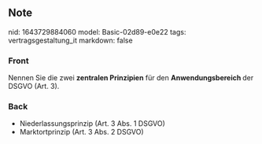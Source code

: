 ## Note
nid: 1643729884060
model: Basic-02d89-e0e22
tags: vertragsgestaltung_it
markdown: false

### Front
Nennen Sie die zwei <b>zentralen Prinzipien</b> für den <b>Anwendungsbereich </b>der DSGVO (Art. 3).

### Back
<ul><li>Niederlassungsprinzip (Art. 3 Abs. 1 DSGVO)</li><li>Marktortprinzip (Art. 3 Abs. 2 DSGVO)</li></ul>
